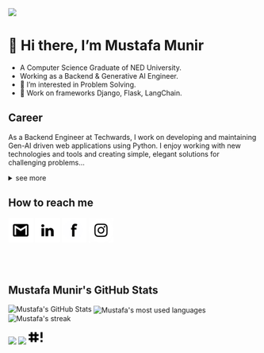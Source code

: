 <img src="icons/LinkedIn Cover.png" >
<h1>👋 Hi there, I’m Mustafa Munir</h1>



- A Computer Science Graduate of NED University.
- Working as a Backend & Generative AI Engineer.
- 👀 I’m interested in Problem Solving.
- 🌱 Work on frameworks Django, Flask, LangChain.

<h2>Career</h2>
<p>As a Backend Engineer at Techwards, I work on developing and maintaining Gen-AI driven web applications using Python. I enjoy working with new technologies and tools and creating simple, elegant solutions for challenging problems...</p>
<details close>
  <summary>see more </summary>
    <p>Before joining Techwards, I worked as a Backend Engineer at ConceptZi, on a Contract of 5 months. There, I contributed to developing and testing the backend of the Genetics Engineering website, using Python, Django, S3, and PostgresSql. I started my career as a Backend Engineer at SastaTicket.</p>

  <p>I have a Bachelor of Science in Computer Science from NED University, where I gained a solid foundation in programming, data structures, algorithms, and software engineering. I also participated in several coding competitions and hackathons, where I honed my problem-solving and teamwork skills.</p>

  <p>I'm passionate about software development and always willing to learn more from people around me and online resources. My tech stack includes Python, DRF, Flask, FastAPI, Gen-AI, and Java and I am currently exploring GoLang and Javascript.</p>
</details>


<h2>How to reach me</h2>
<a href="mailto:mustafamunir10@gmail.com"><img src="icons/gmail.png" width="50" height="50"></a>
<a href="https://www.linkedin.com/in/mm2036/"><img src="icons/linkedin_icon-icons.com_59873.png" width="50" height="50"></a>
<a href="https://www.facebook.com/mm3677"><img src="icons/f.png" width="50" height="50"></a>
<a href="https://www.instagram.com/the_mm_arts/"><img src="icons/ig.png" width="50" height="50"></a>

<br>
</br>
<br>
</br>
<h2>Mustafa Munir's GitHub Stats</h2>

<!---
MustafaMunir123/MustafaMunir123 is a ✨ special ✨ repository because its `README.md` (this file) appears on your GitHub profile.
You can click the Preview link to take a look at your changes.
--->
<img src="https://github-readme-stats.vercel.app/api?username=MustafaMunir123&show_icons=true&hide_border=false&count_private=true&theme=github_dark&count_private=true" alt="Mustafa's GitHub Stats">
<img align="center" alt="Mustafa's most used languages" src="https://github-readme-stats.vercel.app/api/top-langs/?username=MustafaMunir123&layout=compact&langs_count=9&theme=github_dark&count_private=true&exclude_repo=Optifine-Mod-Coder-Pack-1.16.1,Projects"/>
<img src="https://github-readme-streak-stats.herokuapp.com?user=MustafaMunir123&theme=github-dark-blue&count_private=true&date_format=M%20j%5B%2C%20Y%5D" alt="Mustafa's streak")>

<code><img height="30" src="https://www.svgrepo.com/show/353657/django-icon.svg"></code>
<code><img height="30" src="https://www.svgrepo.com/show/452091/python.svg"></code>
<code><img height="30" src="icons/shebang.png"></code>

<!--<code><img height="30" src="https://raw.githubusercontent.com/github/explore/80688e429a7d4ef2fca1e82350fe8e3517d3494d/topics/git/git.png"></code>
<!--<code><img height="30" src="https://raw.githubusercontent.com/github/explore/80688e429a7d4ef2fca1e82350fe8e3517d3494d/topics/terminal/terminal.png"></code>
